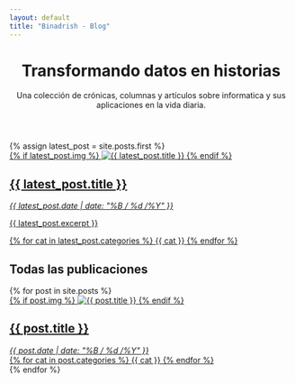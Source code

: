 ```yaml
---
layout: default
title: "Binadrish - Blog"
---
```



<html lang="es">
        <header>
        <h1>Transformando datos en <span>historias</span></h1>
            <p>Una colección de crónicas, columnas y artículos sobre informatica y sus aplicaciones en la vida diaria.</p>
        </header>
        <section class="cover">
            {% assign latest_post = site.posts.first %}
                    <a href="{{ latest_post.url }}" class="cover-link">
                    <div class="cover-img">
                            {% if latest_post.img %}
                                <img src="{{ latest_post.img }}" alt="{{ latest_post.title }}">
                            {% endif %}
                        </div>
                        <div class="cover-info" >
                            <div class="cover-info-head">
                                <div class="cover-info-title">
                                    <h2>{{ latest_post.title }}</h2>
                                </div>
                                <div class="cover-info-date">
                                    <i><span>{{ latest_post.date | date: "%B / %d /%Y" }}</span></i>
                                </div>
                                <div class="cover-info-description">
                                   <p>
                                   {{ latest_post.excerpt }}
                                   </p> 
                                </div>
                                <div class="cover-info-tag">
                                    {% for cat in latest_post.categories %}
                                        <span class="tag">{{ cat }}</span>
                                    {% endfor %}
                                </div>
                            </div>
                        </div>
                    </a>
        </section> 
        <section class="posts">
            <h1>Todas las publicaciones</h1>
            <p></p>
            <section class="all-posts">
                {% for post in site.posts %}
                    <div class="post-container">
                        <a href="{{ post.url }}" class="post-link">
                        <div class="post-img">
                            {% if post.img %}
                                <img src="{{ post.img }}" alt="{{ post.title }}">
                                {% endif %}  
                            </div>
                            <div class="post-info">
                                <div class="post-info-head">
                                    <div class="post-info-title">
                                        <h2>{{ post.title }}</h2>
                                    </div>
                                    <div class="post-info-date">
                                       <i><span>{{ post.date | date: "%B / %d /%Y" }}</span></i>
                                    </div>
                                    <div class="post-info-tag">
                                        {% for cat in post.categories %}
                                            <span class="tag">{{ cat }}</span>
                                        {% endfor %}  
                                    </div>
                                </div>
                            </div>
                        </a>
                    </div>
                {% endfor %}
            </section>
        </section>

